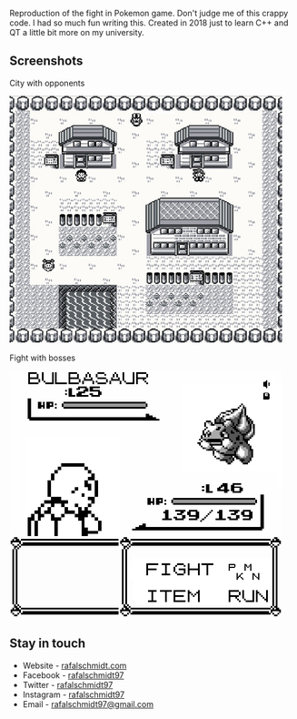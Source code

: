 Reproduction of the fight in Pokemon game. Don't judge me of this crappy code. I had so much fun writing this. Created in 2018 just to learn C++ and QT a little bit more on my university.

## Screenshots

City with opponents

![](preview1.jpg)


Fight with bosses

![](preview2.jpg)

## Stay in touch

* Website - [rafalschmidt.com](https://rafalschmidt.com/)
* Facebook - [rafalschmidt97](https://facebook.com/rafalschmidt97/)
* Twitter - [rafalschmidt97](https://twitter.com/rafalschmidt97/)
* Instagram - [rafalschmidt97](https://instagram.com/rafalschmidt97/)
* Email - [rafalschmidt97@gmail.com](mailto:rafalschmidt97@gmail.com)
